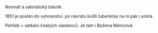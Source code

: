 
Novinář a satiristický básník.

1851 je poslán do vyhnanství.
po návratu kvůli tuberkóze na ní pak i umírá.

Pohřeb = setkání českých vlastenců. Je tam i Božena Němcová.